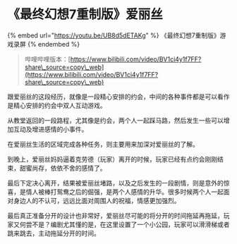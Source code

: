 # 《最终幻想7重制版》爱丽丝

{% embed url="https://youtu.be/UB8d5dETAKg" %}
《最终幻想7重制版》游戏录屏
{% endembed %}

> 哔哩哔哩版本：[https://www.bilibili.com/video/BV1ci4y1f7FF?share\_source=copy\_web](https://www.bilibili.com/video/BV1ci4y1f7FF?share\_source=copy\_web)

跟爱丽丝的这段经历，就像是一段精心安排的约会，中间的各种事件都是可以看作是精心安排的约会中双人互动游戏。

从教堂返回的一段路程，尤其像是约会，两个人一起踩马路，然后发生一些可以增加互动及增进感情的小事件。

在爱丽丝生活的区域完成各种任务，则主要用来加深对爱丽丝的了解。

到晚上，爱丽丝妈妈逼着克劳德（玩家）离开的时候，玩家已经有点约会刚刚结束，甜蜜尚存，依依不舍的感情了。

最后下定决心离开，结果被爱丽丝堵路，以及之后发生的一段剧情，则是意外的惊喜，是情人被棒打鸳鸯之后的倔强，是两个人感情的升华。很多时候两个人一起面对身边人的不认可，远远比面对周围人的祝福，情感更加强烈。

最后真正准备分开的设计也非常好，爱丽丝尽可能的将分开的时间拖延再拖延，玩家又何尝不是？编剧尤其懂的是，在这里设置了一个小公园，玩家可以滑滑梯或者跳来跳去，主动拖延分开的时间。
